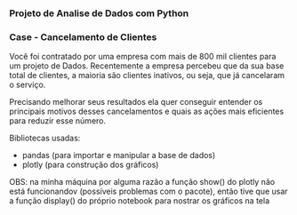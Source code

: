 <h3> Projeto de Analise de Dados com Python <h3/>

### Case - Cancelamento de Clientes

Você foi contratado por uma empresa com mais de 800 mil clientes para um projeto de Dados. Recentemente a empresa percebeu que da sua base total de clientes, a maioria são clientes inativos, ou seja, que já cancelaram o serviço.

Precisando melhorar seus resultados ela quer conseguir entender os principais motivos desses cancelamentos e quais as ações mais eficientes para reduzir esse número.

Bibliotecas usadas:
 - pandas (para importar e manipular a base de dados)
 - plotly (para construção dos gráficos)

OBS: na minha máquina por alguma razão a função show() do plotly não está funcionandov (possíveis problemas com o pacote), então tive que usar a função display() do próprio notebook para nostrar os gráficos na tela 
